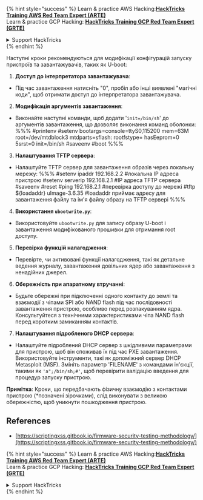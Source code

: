 {% hint style="success" %}
Learn & practice AWS Hacking:<img src="/.gitbook/assets/arte.png" alt="" data-size="line">[**HackTricks Training AWS Red Team Expert (ARTE)**](https://training.hacktricks.xyz/courses/arte)<img src="/.gitbook/assets/arte.png" alt="" data-size="line">\
Learn & practice GCP Hacking: <img src="/.gitbook/assets/grte.png" alt="" data-size="line">[**HackTricks Training GCP Red Team Expert (GRTE)**<img src="/.gitbook/assets/grte.png" alt="" data-size="line">](https://training.hacktricks.xyz/courses/grte)

<details>

<summary>Support HackTricks</summary>

* Check the [**subscription plans**](https://github.com/sponsors/carlospolop)!
* **Join the** 💬 [**Discord group**](https://discord.gg/hRep4RUj7f) or the [**telegram group**](https://t.me/peass) or **follow** us on **Twitter** 🐦 [**@hacktricks\_live**](https://twitter.com/hacktricks\_live)**.**
* **Share hacking tricks by submitting PRs to the** [**HackTricks**](https://github.com/carlospolop/hacktricks) and [**HackTricks Cloud**](https://github.com/carlospolop/hacktricks-cloud) github repos.

</details>
{% endhint %}

Наступні кроки рекомендуються для модифікації конфігурацій запуску пристроїв та завантажувачів, таких як U-boot:

1. **Доступ до інтерпретатора завантажувача**:
- Під час завантаження натисніть "0", пробіл або інші виявлені "магічні коди", щоб отримати доступ до інтерпретатора завантажувача.

2. **Модифікація аргументів завантаження**:
- Виконайте наступні команди, щоб додати '`init=/bin/sh`' до аргументів завантаження, що дозволяє виконання команд оболонки:
%%%
#printenv
#setenv bootargs=console=ttyS0,115200 mem=63M root=/dev/mtdblock3 mtdparts=sflash:<partitiionInfo> rootfstype=<fstype> hasEeprom=0 5srst=0 init=/bin/sh
#saveenv
#boot
%%%

3. **Налаштування TFTP сервера**:
- Налаштуйте TFTP сервер для завантаження образів через локальну мережу:
%%%
#setenv ipaddr 192.168.2.2 #локальна IP адреса пристрою
#setenv serverip 192.168.2.1 #IP адреса TFTP сервера
#saveenv
#reset
#ping 192.168.2.1 #перевірка доступу до мережі
#tftp ${loadaddr} uImage-3.6.35 #loadaddr приймає адресу для завантаження файлу та ім'я файлу образу на TFTP сервері
%%%

4. **Використання `ubootwrite.py`**:
- Використовуйте `ubootwrite.py` для запису образу U-boot і завантаження модифікованого прошивки для отримання root доступу.

5. **Перевірка функцій налагодження**:
- Перевірте, чи активовані функції налагодження, такі як детальне ведення журналу, завантаження довільних ядер або завантаження з ненадійних джерел.

6. **Обережність при апаратному втручанні**:
- Будьте обережні при підключенні одного контакту до землі та взаємодії з чіпами SPI або NAND flash під час послідовності завантаження пристрою, особливо перед розпакуванням ядра. Консультуйтеся з технічними характеристиками чіпа NAND flash перед коротким замиканням контактів.

7. **Налаштування підробленого DHCP сервера**:
- Налаштуйте підроблений DHCP сервер з шкідливими параметрами для пристрою, щоб він споживав їх під час PXE завантаження. Використовуйте інструменти, такі як допоміжний сервер DHCP Metasploit (MSF). Змініть параметр 'FILENAME' з командами ін'єкції, такими як `'a";/bin/sh;#'`, щоб перевірити валідацію введення для процедур запуску пристрою.

**Примітка**: Кроки, що передбачають фізичну взаємодію з контактами пристрою (*позначені зірочками), слід виконувати з великою обережністю, щоб уникнути пошкодження пристрою.


## References
* [https://scriptingxss.gitbook.io/firmware-security-testing-methodology/](https://scriptingxss.gitbook.io/firmware-security-testing-methodology/)


{% hint style="success" %}
Learn & practice AWS Hacking:<img src="/.gitbook/assets/arte.png" alt="" data-size="line">[**HackTricks Training AWS Red Team Expert (ARTE)**](https://training.hacktricks.xyz/courses/arte)<img src="/.gitbook/assets/arte.png" alt="" data-size="line">\
Learn & practice GCP Hacking: <img src="/.gitbook/assets/grte.png" alt="" data-size="line">[**HackTricks Training GCP Red Team Expert (GRTE)**<img src="/.gitbook/assets/grte.png" alt="" data-size="line">](https://training.hacktricks.xyz/courses/grte)

<details>

<summary>Support HackTricks</summary>

* Check the [**subscription plans**](https://github.com/sponsors/carlospolop)!
* **Join the** 💬 [**Discord group**](https://discord.gg/hRep4RUj7f) or the [**telegram group**](https://t.me/peass) or **follow** us on **Twitter** 🐦 [**@hacktricks\_live**](https://twitter.com/hacktricks\_live)**.**
* **Share hacking tricks by submitting PRs to the** [**HackTricks**](https://github.com/carlospolop/hacktricks) and [**HackTricks Cloud**](https://github.com/carlospolop/hacktricks-cloud) github repos.

</details>
{% endhint %}
